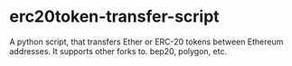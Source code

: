 # erc20token-transfer-script
A python script, that transfers Ether or ERC-20 tokens between Ethereum addresses. It supports other forks to. bep20, polygon, etc.
